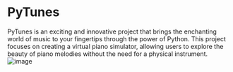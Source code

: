 # PyTunes
PyTunes is an exciting and innovative project that brings the enchanting world of music to your fingertips through the power of Python. This project focuses on creating a virtual piano simulator, allowing users to explore the beauty of piano melodies without the need for a physical instrument.
![image](https://github.com/Yashmenaria1/PyTunes/assets/107399779/25a58b1f-d734-4766-8c04-a728b13abd19)

